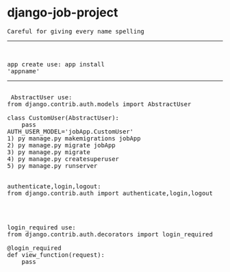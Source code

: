 # django-job-project
<pre>
Careful for giving every name spelling 
<hr>
	
app create use: app install
'appname'
<hr>
 AbstractUser use: 
from django.contrib.auth.models import AbstractUser <br>
class CustomUser(AbstractUser):
	pass
AUTH_USER_MODEL='jobApp.CustomUser'
1) py manage.py makemigrations jobApp
2) py manage.py migrate jobApp
3) py manage.py migrate
4) py manage.py createsuperuser
5) py manage.py runserver


authenticate,login,logout:
from django.contrib.auth import authenticate,login,logout <br>


	
login_required use:
from django.contrib.auth.decorators import login_required <br>
@login_required
def view_function(request):
    pass















	
</pre>
